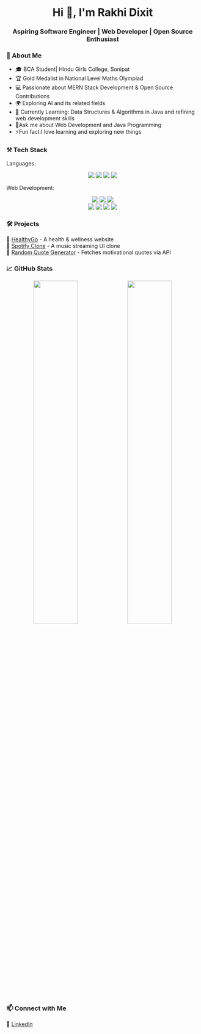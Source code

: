 <h1 align="center">Hi 👋, I'm Rakhi Dixit</h1>  
<h3 align="center">Aspiring Software Engineer | Web Developer | Open Source Enthusiast</h3>  


### 🚀 About Me
- 🎓  BCA Student| Hindu Girls College, Sonipat  
- 🏆 Gold Medalist in National Level Maths Olympiad  
- 💻 Passionate about MERN Stack Development & Open Source Contributions 
- 🌍 Exploring AI and its related fields
- 🎯 Currently Learning: Data Structures & Algorithms in Java and refining web development skills
- 💭Ask me about Web Development and Java Programming
- ⚡Fun fact:I love learning and exploring new things


### ⚒️ Tech Stack

Languages:


 <p align="center">
<img src="https://img.shields.io/badge/Java-ED8B00?style=for-the-badge&logo=java&logoColor=black">
 <img src="https://img.shields.io/badge/JavaScript-F7DF1E?style=for- 
   the-badge&logo=javascript&logoColor=black">
 <img src="https://img.shields.io/badge/C++-F7DF1E?style=for-the-badge&logo=C++&logoColor=yellow">
 <img src="https://img.shields.io/badge/Python-F7DF1E?style=for-the-badge&logo=Python&logoColor=green">
  </p>

  
Web Development:


<p align="center">
 <img src="https://img.shields.io/badge/HTML-F7DF1E?style=for-the-badge&logo=HTML&logoColor=orange">
 <img src="https://img.shields.io/badge/CSS-F7DF1E?style=for-the-badge&logo=CSS&logoColor=blue">
 <img src="https://img.shields.io/badge/Bootstrap-F7DF1E?style=for-the-badge&logo=Bootstrap&logoColor=black">
 <br>
 <img src="https://img.shields.io/badge/Node.js-43853D?style=for-the-badge&logo=node.js&logoColor=white">
<img src="https://img.shields.io/badge/MongoDB-4EA94B?style=for-the-badge&logo=mongodb&logoColor=white">
 <img src="https://img.shields.io/badge/MySql-F7DF1E?style=for-the-badge&logo=MySql&logoColor=black">
<img src="https://img.shields.io/badge/Express.js-000000?style=for-the-badge&logo=express&logoColor=white">
</p>




### 🛠 Projects
🔹 [HealthyGo](rakhi-dixit08.github.io/HealthyGo) - A health & wellness website  
🔹 [Spotify Clone](rakhi-dixit08.github.io/SpotifyClone) - A music streaming UI clone  
🔹 [Random Quote Generator](rakhi-dixit08.github.io/QuoteGenerator) - Fetches motivational quotes via API  




### 📈 GitHub Stats
<p align="center">
  <img src="https://github-readme-stats.vercel.app/api?username=Rakhi-Dixit03&show_icons=true&theme=radical" width="48%">
  <img src="https://github-readme-streak-stats.herokuapp.com/?user=Rakhi-Dixit03&theme=radical" width="48%">
</p>




### 📫 Connect with Me
💼 [LinkedIn](https://www.linkedin.com/in/rakhidixit08)  





